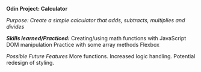 **Odin Project: Calculator**

*Purpose: Create a simple calculator that adds, subtracts, multiplies and divides*

***Skills learned/Practiced:***
Creating/using math functions with JavaScript
DOM manipulation
Practice with some array methods
Flexbox

*Possible Future Features*
More functions.
Increased logic handling.
Potential redesign of styling.

    
